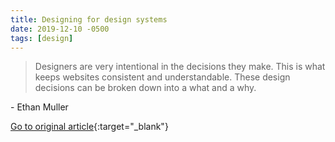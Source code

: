 ```yaml
---
title: Designing for design systems
date: 2019-12-10 -0500
tags: [design]
---
```


> Designers are very intentional in the decisions they make. This is what keeps websites consistent and understandable. These design decisions can be broken down into a what and a why.

\- Ethan Muller

[Go to original article](https://sparkbox.com/foundry/designing_for_design_systems?utm_source=pronouncedjerry&utm_medium=blog&utm_campaign=posts){:target="_blank"}
